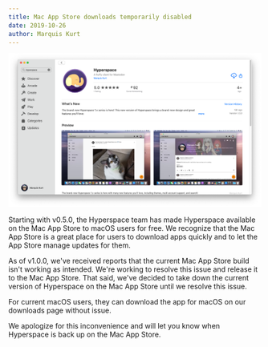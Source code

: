 ```yaml
---
title: Mac App Store downloads temporarily disabled
date: 2019-10-26
author: Marquis Kurt
---
```


![Mac App Store page](/assets/images/press/app-store.png)

Starting with v0.5.0, the Hyperspace team has made Hyperspace available on the Mac App Store to macOS users for free. We recognize that the Mac App Store is a great place for users to download apps quickly and to let the App Store manage updates for them.

As of v1.0.0, we've received reports that the current Mac App Store build isn't working as intended. We're working to resolve this issue and release it to the Mac App Store. That said, we've decided to take down the current version of Hyperspace on the Mac App Store until we resolve this issue.

For current macOS users, they can download the app for macOS on our downloads page without issue.

We apologize for this inconvenience and will let you know when Hyperspace is back up on the Mac App Store.
